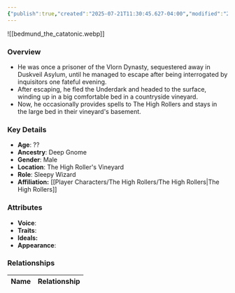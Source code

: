 ```yaml
---
{"publish":true,"created":"2025-07-21T11:30:45.627-04:00","modified":"2025-07-21T11:32:40.524-04:00","published":"2025-07-21T11:32:40.524-04:00","cssclasses":"","Age":"??","Ancestry":"Deep Gnome","Gender":"Male","Location":["The High Roller's Vineyard"],"Role":["Sleepy Wizard"],"Affiliation":["[[The High Rollers]]"]}
---
```



![[bedmund_the_catatonic.webp]]

### Overview
- He was once a prisoner of the Vlorn Dynasty, sequestered away in Duskveil Asylum, until he managed to escape after being interrogated by inquisitors one fateful evening.
- After escaping, he fled the Underdark and headed to the surface, winding up in a big comfortable bed in a countryside vineyard.
- Now, he occasionally provides spells to The High Rollers and stays in the large bed in their vineyard's basement.

### Key Details
- **Age**: ??
- **Ancestry**: Deep Gnome
- **Gender**: Male
- **Location**: The High Roller's Vineyard
- **Role**: Sleepy Wizard
- **Affiliation:** [[Player Characters/The High Rollers/The High Rollers\|The High Rollers]]

### Attributes
- **Voice**: 
- **Traits**: 
- **Ideals:** 
- **Appearance**:

### Relationships

| Name  | Relationship |
| ----- | ------------ |
